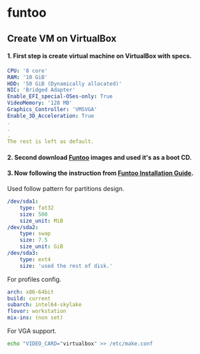 # funtoo

## Create VM on VirtualBox
#### 1. First step is create virtual machine on VirtualBox with specs.
```yaml
CPU: '8 core'
RAM: '10 GiB'
HDD: '50 GiB (Dynamically allocated)'
NIC: 'Bridged Adapter'
Enable_EFI_special-OSes-only: True
VideoMemory: '128 MB'
Graphics_Controller: 'VMSVGA'
Enable_3D_Acceleration: True
.
.
.
The rest is left as default.
```
#### 2. Second download [Funtoo](https://build.funtoo.org/livecd/funtoo-livecd-area31-5.1-beta-r1.iso "Area31 Funtoo LiveCD (1.5GB download)") images and used it's as a boot CD.

#### 3. Now following the instruction from [Funtoo Installation Guide](https://www.funtoo.org/Install/Introduction "Install Guide: Introduction").

Used follow pattern for partitions design.
```yaml
/dev/sda1: 
    type: fat32 
    size: 500
    size_unit: MiB
/dev/sda2: 
    type: swap 
    size: 7.5 
    size_unit: GiB
/dev/sda3: 
    type: ext4 
    size: 'used the rest of disk.'
```

For profiles config.
```yaml
arch: x86-64bit
build: current
subarch: intel64-skylake
flovor: workstation
mix-ins: (non set)
```

For VGA support.
```bash
echo "VIDEO_CARD="virtualbox" >> /etc/make.conf
```